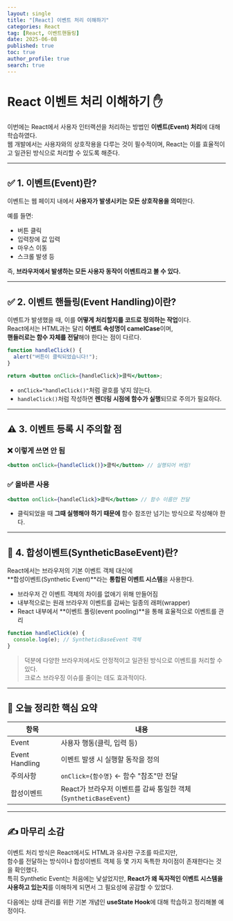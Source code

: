 ```yaml
---
layout: single
title: "[React] 이벤트 처리 이해하기"
categories: React
tag: [React, 이벤트핸들링]
date: 2025-06-08
published: true
toc: true
author_profile: true
search: true
---
```


# React 이벤트 처리 이해하기 ✋

이번에는 React에서 사용자 인터랙션을 처리하는 방법인 **이벤트(Event) 처리**에 대해 학습하였다.  
웹 개발에서는 사용자와의 상호작용을 다루는 것이 필수적이며, React는 이를 효율적이고 일관된 방식으로 처리할 수 있도록 해준다.

---

## ✅ 1. 이벤트(Event)란?

이벤트는 웹 페이지 내에서 **사용자가 발생시키는 모든 상호작용을 의미**한다.

예를 들면:

- 버튼 클릭
- 입력창에 값 입력
- 마우스 이동
- 스크롤 발생 등

즉, **브라우저에서 발생하는 모든 사용자 동작이 이벤트라고 볼 수 있다.**

---

## ✅ 2. 이벤트 핸들링(Event Handling)이란?

이벤트가 발생했을 때, 이를 **어떻게 처리할지를 코드로 정의하는 작업**이다.  
React에서는 HTML과는 달리 **이벤트 속성명이 camelCase**이며,  
**핸들러로는 함수 자체를 전달**해야 한다는 점이 다르다.

```jsx
function handleClick() {
  alert("버튼이 클릭되었습니다!");
}

return <button onClick={handleClick}>클릭</button>;
```

- `onClick="handleClick()"`처럼 괄호를 넣지 않는다.
- `handleClick()`처럼 작성하면 **렌더링 시점에 함수가 실행**되므로 주의가 필요하다.

---

## ⚠️ 3. 이벤트 등록 시 주의할 점

### ❌ 이렇게 쓰면 안 됨

```jsx
<button onClick={handleClick()}>클릭</button> // 실행되어 버림!
```

### ✅ 올바른 사용

```jsx
<button onClick={handleClick}>클릭</button> // 함수 이름만 전달
```

- 클릭되었을 때 **그때 실행해야 하기 때문에** 함수 참조만 넘기는 방식으로 작성해야 한다.

---

## 🔄 4. 합성이벤트(SyntheticBaseEvent)란?

React에서는 브라우저의 기본 이벤트 객체 대신에  
**합성이벤트(Synthetic Event)**라는 **통합된 이벤트 시스템**을 사용한다.

- 브라우저 간 이벤트 객체의 차이를 없애기 위해 만들어짐
- 내부적으로는 원래 브라우저 이벤트를 감싸는 일종의 래퍼(wrapper)
- React 내부에서 **이벤트 풀링(event pooling)**을 통해 효율적으로 이벤트를 관리

```jsx
function handleClick(e) {
  console.log(e); // SyntheticBaseEvent 객체
}
```

> 덕분에 다양한 브라우저에서도 안정적이고 일관된 방식으로 이벤트를 처리할 수 있다.  
> 크로스 브라우징 이슈를 줄이는 데도 효과적이다.

---

## 📌 오늘 정리한 핵심 요약

| 항목 | 내용 |
|------|------|
| Event | 사용자 행동(클릭, 입력 등) |
| Event Handling | 이벤트 발생 시 실행할 동작을 정의 |
| 주의사항 | `onClick={함수명}` ← 함수 "참조"만 전달 |
| 합성이벤트 | React가 브라우저 이벤트를 감싸 통일한 객체 (`SyntheticBaseEvent`) |

---

## ✍️ 마무리 소감

이벤트 처리 방식은 React에서도 HTML과 유사한 구조를 따르지만,  
함수를 전달하는 방식이나 합성이벤트 객체 등 몇 가지 독특한 차이점이 존재한다는 것을 확인했다.  
특히 Synthetic Event는 처음에는 낯설었지만, **React가 왜 독자적인 이벤트 시스템을 사용하고 있는지**를 이해하게 되면서 그 필요성에 공감할 수 있었다.

다음에는 상태 관리를 위한 기본 개념인 **useState Hook**에 대해 학습하고 정리해볼 예정이다.
